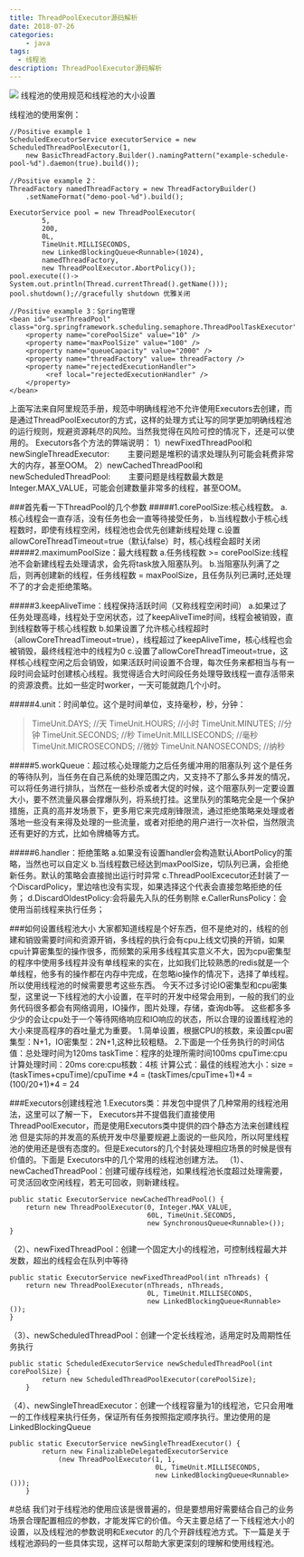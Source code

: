 ```yaml
---
title: ThreadPoolExecutor源码解析
date: 2018-07-26
categories:
    - java
tags:
  - 线程池
description: ThreadPoolExecutor源码解析
---
```

![](/images/ThreadPools.jpg "")
线程池的使用规范和线程池的大小设置
<!--more-->
线程池的使用案例：
```
//Positive example 1
ScheduledExecutorService executorService = new ScheduledThreadPoolExecutor(1,
    new BasicThreadFactory.Builder().namingPattern("example-schedule-pool-%d").daemon(true).build());

//Positive example 2：
ThreadFactory namedThreadFactory = new ThreadFactoryBuilder()
    .setNameFormat("demo-pool-%d").build();

ExecutorService pool = new ThreadPoolExecutor(
        5,
        200,
        0L,
        TimeUnit.MILLISECONDS,
        new LinkedBlockingQueue<Runnable>(1024),
        namedThreadFactory,
        new ThreadPoolExecutor.AbortPolicy());
pool.execute(()-> System.out.println(Thread.currentThread().getName()));
pool.shutdown();//gracefully shutdown 优雅关闭

//Positive example 3：Spring管理
<bean id="userThreadPool" class="org.springframework.scheduling.semaphore.ThreadPoolTaskExecutor">
    <property name="corePoolSize" value="10" />
    <property name="maxPoolSize" value="100" />
    <property name="queueCapacity" value="2000" />
    <property name="threadFactory" value= threadFactory />
    <property name="rejectedExecutionHandler">
         <ref local="rejectedExecutionHandler" />
    </property>
</bean>
```
上面写法来自阿里规范手册，规范中明确线程池不允许使用Executors去创建，而是通过ThreadPoolExecutor的方式，这样的处理方式让写的同学更加明确线程池的运行规则，规避资源耗尽的风险。当然我觉得在风险可控的情况下，还是可以使用的。
Executors各个方法的弊端说明：
     1）newFixedThreadPool和newSingleThreadExecutor:
       主要问题是堆积的请求处理队列可能会耗费非常大的内存，甚至OOM。
     2）newCachedThreadPool和newScheduledThreadPool:
       主要问题是线程数最大数是Integer.MAX_VALUE，可能会创建数量非常多的线程，甚至OOM。

###首先看一下ThreadPool的几个参数
#####1.corePoolSize:核心线程数。
a.核心线程会一直存活，没有任务也会一直等待接受任务，
b.当线程数小于核心线程数时，即使有线程空闲，线程池也会优先创建新线程处理
c.设置allowCoreThreadTimeout=true（默认false）时，核心线程会超时关闭
#####2.maximumPoolSize：最大线程数
a.任务线程数 >= corePoolSize:线程池不会新建线程去处理请求，会先将task放入阻塞队列。
b.当阻塞队列满了之后，则再创建新的线程，任务线程数 = maxPoolSize，且任务队列已满时,还处理不了的才会走拒绝策略。

#####3.keepAliveTime：线程保持活跃时间（又称线程空闲时间）
a.如果过了任务处理高峰，线程处于空闲状态，过了keepAliveTime时间，线程会被销毁，直到线程数等于核心线程数
b.如果设置了允许核心线程超时（allowCoreThreadTimeout=true），线程超过了keepAliveTime，核心线程也会被销毁，最终线程池中的线程为0
c.设置了allowCoreThreadTimeout=true，这样核心线程空闲之后会销毁，如果活跃时间设置不合理，每次任务来都相当与有一段时间会延时创建核心线程。我觉得适合大时间段任务处理导致线程一直存活带来的资源浪费。比如一些定时worker，一天可能就跑几个小时。

#####4.unit：时间单位。这个是时间单位，支持毫秒，秒，分钟：
>TimeUnit.DAYS;               //天
TimeUnit.HOURS;             //小时
TimeUnit.MINUTES;           //分钟
TimeUnit.SECONDS;           //秒
TimeUnit.MILLISECONDS;      //毫秒
TimeUnit.MICROSECONDS;      //微妙
TimeUnit.NANOSECONDS;       //纳秒

#####5.workQueue：超过核心处理能力之后任务缓冲用的阻塞队列
这个是任务的等待队列，当任务在自己系统的处理范围之内，又支持不了那么多并发的情况，可以将任务进行排队，当然在一些秒杀或者大促的时候，这个阻塞队列一定要设置大小，要不然流量风暴会撑爆队列，将系统打挂。这里队列的策略完全是一个保护措施，正真的高并发场景下，更多用它来完成削锋限流，通过拒绝策略来处理或者落地一些没有来得及处理的一些流量，或者对拒绝的用户进行一次补偿，当然限流还有更好的方式，比如令牌桶等方式。

#####6.handler：拒绝策略
a.如果没有设置handler会构造默认AbortPolicy的策略，当然也可以自定义
b.当线程数已经达到maxPoolSize，切队列已满，会拒绝新任务。默认的策略会直接抛出运行时异常
c.ThreadPoolExcecutor还封装了一个DiscardPolicy，里边啥也没有实现，如果选择这个代表会直接忽略拒绝的任务；
d.DiscardOldestPolicy:会将最先入队的任务剔除
e.CallerRunsPolicy：会使用当前线程来执行任务；

###如何设置线程池大小
大家都知道线程是个好东西，但不是绝对的，线程的创建和销毁需要时间和资源开销，多线程的执行会有cpu上线文切换的开销，如果cpu计算密集型的操作很多，而频繁的采用多线程其实意义不大，因为cpu密集型的程序中使用多线程并没有单线程来的实在，比如我们比较熟悉的redis就是一个单线程，他多有的操作都在内存中完成，在忽略io操作的情况下，选择了单线程。所以使用线程池的时候需要思考这些东西。
今天不过多讨论IO密集型和cpu密集型，这里说一下线程池的大小设置，在平时的开发中经常会用到，一般的我们的业务代码很多都会有网络调用，IO操作，图片处理，存储，查询db等。
这些都多多少少的会让cpu处于一个等待网络响应和IO响应的状态，所以合理的设置线程池的大小来提高程序的吞吐量尤为重要。
1.简单设置，根据CPU的核数，来设置cpu密集型：N+1，IO密集型：2N+1,这种比较粗糙。
2.下面是一个任务执行的时间估值：总处理时间为120ms
    taskTime：程序的处理所需时间100ms
    cpuTime:cpu计算处理时间：20ms
    core:cpu核数：4核
计算公式：最佳的线程池大小：size = (taskTimes+cpuTime)/cpuTime *4 = (taskTimes/cpuTime+1)*4 = (100/20+1)*4 = 24

###Executors创建线程池
1.Executors类：并发包中提供了几种常用的线程池用法，这里可以了解一下，
Executors并不提倡我们直接使用ThreadPoolExecutor，而是使用Executors类中提供的四个静态方法来创建线程池
但是实际的并发高的系统开发中尽量要规避上面说的一些风险，所以阿里线程池的使用还是很有态度的。但是Executors的几个封装处理相应场景的时候是很有价值的。下面是
Executors中的几个常用的线程池创建方法。
（1）、newCachedThreadPool：创建可缓存线程池，如果线程池长度超过处理需要，可灵活回收空闲线程，若无可回收，则新建线程。
```
public static ExecutorService newCachedThreadPool() {
    return new ThreadPoolExecutor(0, Integer.MAX_VALUE,
                                  60L, TimeUnit.SECONDS,
                                  new SynchronousQueue<Runnable>());
}
```
（2）、newFixedThreadPool：创建一个固定大小的线程池，可控制线程最大并发数，超出的线程会在队列中等待
```
public static ExecutorService newFixedThreadPool(int nThreads) {
    return new ThreadPoolExecutor(nThreads, nThreads,
                                  0L, TimeUnit.MILLISECONDS,
                                  new LinkedBlockingQueue<Runnable>());
}
```

（3）、newScheduledThreadPool：创建一个定长线程池，适用定时及周期性任务执行
```
public static ScheduledExecutorService newScheduledThreadPool(int corePoolSize) {
        return new ScheduledThreadPoolExecutor(corePoolSize);
    }
```
（4）、newSingleThreadExecutor：创建一个线程容量为1的线程池，它只会用唯一的工作线程来执行任务，保证所有任务按照指定顺序执行。里边使用的是LinkedBlockingQueue
```
public static ExecutorService newSingleThreadExecutor() {
        return new FinalizableDelegatedExecutorService
            (new ThreadPoolExecutor(1, 1,
                                    0L, TimeUnit.MILLISECONDS,
                                    new LinkedBlockingQueue<Runnable>()));
    }
```

#总结
我们对于线程池的使用应该是很普遍的，但是要想用好需要结合自己的业务场景合理配置相应的参数，才能发挥它的价值。今天主要总结了一下线程池大小的设置，以及线程池的参数说明和Executor
的几个开辟线程池方式。下一篇是关于线程池源码的一些具体实现，这样可以帮助大家更深刻的理解和使用线程池。
